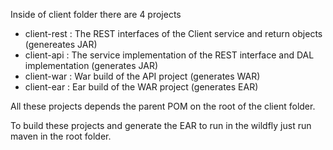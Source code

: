 Inside of client folder there are 4 projects  
  - client-rest : The REST interfaces of the Client service and return objects (genereates JAR)
  - client-api : The service implementation of the REST interface and DAL implementation (generates JAR)
  - client-war : War build of the API project (generates WAR)
  - client-ear : Ear build of the WAR project (generates EAR)
  
  All these projects depends the parent POM on the root of the client folder.
  
  To build these projects and generate the EAR to run in the wildfly just run maven in the root folder.
